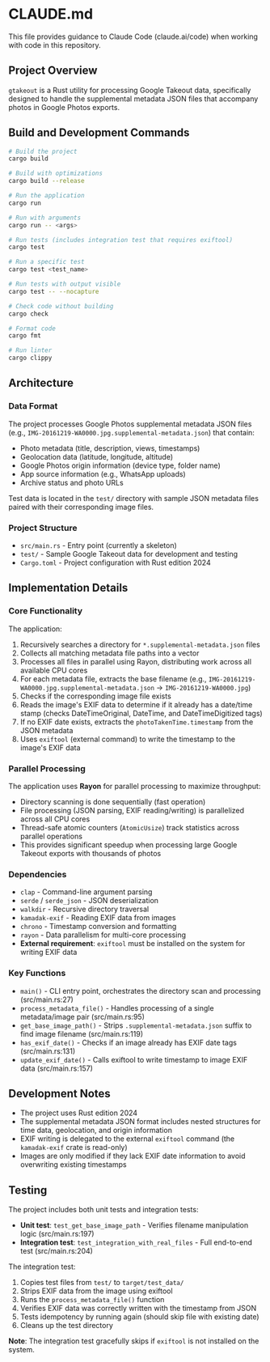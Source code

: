# CLAUDE.md

This file provides guidance to Claude Code (claude.ai/code) when working with code in this repository.

## Project Overview

`gtakeout` is a Rust utility for processing Google Takeout data, specifically designed to handle the supplemental metadata JSON files that accompany photos in Google Photos exports.

## Build and Development Commands

```bash
# Build the project
cargo build

# Build with optimizations
cargo build --release

# Run the application
cargo run

# Run with arguments
cargo run -- <args>

# Run tests (includes integration test that requires exiftool)
cargo test

# Run a specific test
cargo test <test_name>

# Run tests with output visible
cargo test -- --nocapture

# Check code without building
cargo check

# Format code
cargo fmt

# Run linter
cargo clippy
```

## Architecture

### Data Format

The project processes Google Photos supplemental metadata JSON files (e.g., `IMG-20161219-WA0000.jpg.supplemental-metadata.json`) that contain:
- Photo metadata (title, description, views, timestamps)
- Geolocation data (latitude, longitude, altitude)
- Google Photos origin information (device type, folder name)
- App source information (e.g., WhatsApp uploads)
- Archive status and photo URLs

Test data is located in the `test/` directory with sample JSON metadata files paired with their corresponding image files.

### Project Structure

- `src/main.rs` - Entry point (currently a skeleton)
- `test/` - Sample Google Takeout data for development and testing
- `Cargo.toml` - Project configuration with Rust edition 2024

## Implementation Details

### Core Functionality

The application:
1. Recursively searches a directory for `*.supplemental-metadata.json` files
2. Collects all matching metadata file paths into a vector
3. Processes all files in parallel using Rayon, distributing work across all available CPU cores
4. For each metadata file, extracts the base filename (e.g., `IMG-20161219-WA0000.jpg.supplemental-metadata.json` → `IMG-20161219-WA0000.jpg`)
5. Checks if the corresponding image file exists
6. Reads the image's EXIF data to determine if it already has a date/time stamp (checks DateTimeOriginal, DateTime, and DateTimeDigitized tags)
7. If no EXIF date exists, extracts the `photoTakenTime.timestamp` from the JSON metadata
8. Uses `exiftool` (external command) to write the timestamp to the image's EXIF data

### Parallel Processing

The application uses **Rayon** for parallel processing to maximize throughput:
- Directory scanning is done sequentially (fast operation)
- File processing (JSON parsing, EXIF reading/writing) is parallelized across all CPU cores
- Thread-safe atomic counters (`AtomicUsize`) track statistics across parallel operations
- This provides significant speedup when processing large Google Takeout exports with thousands of photos

### Dependencies

- `clap` - Command-line argument parsing
- `serde` / `serde_json` - JSON deserialization
- `walkdir` - Recursive directory traversal
- `kamadak-exif` - Reading EXIF data from images
- `chrono` - Timestamp conversion and formatting
- `rayon` - Data parallelism for multi-core processing
- **External requirement**: `exiftool` must be installed on the system for writing EXIF data

### Key Functions

- `main()` - CLI entry point, orchestrates the directory scan and processing (src/main.rs:27)
- `process_metadata_file()` - Handles processing of a single metadata/image pair (src/main.rs:95)
- `get_base_image_path()` - Strips `.supplemental-metadata.json` suffix to find image filename (src/main.rs:119)
- `has_exif_date()` - Checks if an image already has EXIF date tags (src/main.rs:131)
- `update_exif_date()` - Calls exiftool to write timestamp to image EXIF data (src/main.rs:157)

## Development Notes

- The project uses Rust edition 2024
- The supplemental metadata JSON format includes nested structures for time data, geolocation, and origin information
- EXIF writing is delegated to the external `exiftool` command (the `kamadak-exif` crate is read-only)
- Images are only modified if they lack EXIF date information to avoid overwriting existing timestamps

## Testing

The project includes both unit tests and integration tests:

- **Unit test**: `test_get_base_image_path` - Verifies filename manipulation logic (src/main.rs:197)
- **Integration test**: `test_integration_with_real_files` - Full end-to-end test (src/main.rs:204)

The integration test:
1. Copies test files from `test/` to `target/test_data/`
2. Strips EXIF data from the image using exiftool
3. Runs the `process_metadata_file()` function
4. Verifies EXIF data was correctly written with the timestamp from JSON
5. Tests idempotency by running again (should skip file with existing date)
6. Cleans up the test directory

**Note**: The integration test gracefully skips if `exiftool` is not installed on the system.
